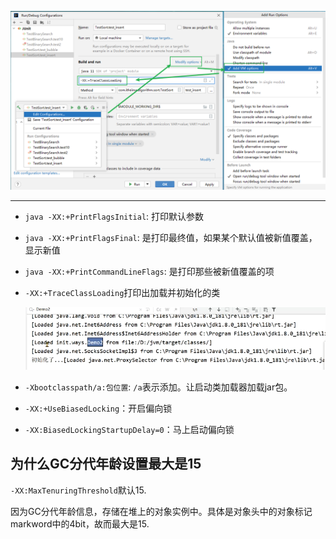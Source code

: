 ![alt text](../../images/image-108.png)

---

- `java -XX:+PrintFlagsInitial`: 打印默认参数
- `java -XX:+PrintFlagsFinal`: 是打印最终值，如果某个默认值被新值覆盖，显示新值
- `java -XX:+PrintCommandLineFlags`: 是打印那些被新值覆盖的项

- `-XX:+TraceClassLoading`打印出加载并初始化的类

    ![alt text](../../images/image-109.png)

- `-Xbootclasspath/a:包位置`: `/a`表示添加。让启动类加载器加载jar包。
- `-XX:+UseBiasedLocking`：开启偏向锁
- `-XX:BiasedLockingStartupDelay=0`：马上启动偏向锁

## 为什么GC分代年龄设置最大是15

`-XX:MaxTenuringThreshold`默认15.

因为GC分代年龄信息，存储在堆上的对象实例中。具体是对象头中的对象标记markword中的4bit，故而最大是15.